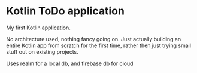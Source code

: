 # Kotlin ToDo application
My first Kotlin application.

No architecture used, nothing fancy going on. Just actually building an entire Kotlin app from scratch for the first time, rather then just trying small stuff out on existing projects.

Uses realm for a local db, and firebase db for cloud

